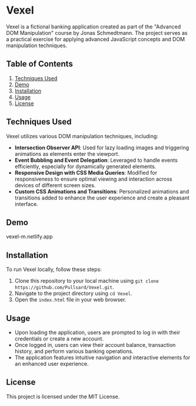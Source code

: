 # Vexel

Vexel is a fictional banking application created as part of the "Advanced DOM Manipulation" course by Jonas Schmedtmann. The project serves as a practical exercise for applying advanced JavaScript concepts and DOM manipulation techniques.

## Table of Contents

1. [Techniques Used](#techniques-used)
2. [Demo](#demo)
3. [Installation](#installation)
4. [Usage](#usage)
6. [License](#license)

## Techniques Used

Vexel utilizes various DOM manipulation techniques, including:

- **Intersection Observer API**: Used for lazy loading images and triggering animations as elements enter the viewport.
- **Event Bubbling and Event Delegation**: Leveraged to handle events efficiently, especially for dynamically generated elements.
- **Responsive Design with CSS Media Queries**: Modified for responsiveness to ensure optimal viewing and interaction across devices of different screen sizes.
- **Custom CSS Animations and Transitions**: Personalized animations and transitions added to enhance the user experience and create a pleasant interface.

## Demo

vexel-m.netlify.app

## Installation

To run Vexel locally, follow these steps:

1. Clone this repository to your local machine using `git clone https://github.com/Pullsard/Vexel.git`.
2. Navigate to the project directory using `cd Vexel`.
3. Open the `index.html` file in your web browser.

## Usage

- Upon loading the application, users are prompted to log in with their credentials or create a new account.
- Once logged in, users can view their account balance, transaction history, and perform various banking operations.
- The application features intuitive navigation and interactive elements for an enhanced user experience.

## License

This project is licensed under the MIT License.
